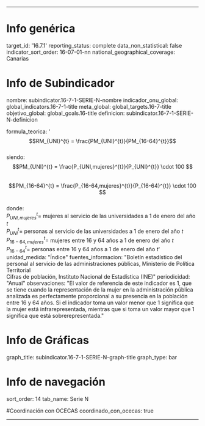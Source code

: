 ---

# Info genérica
target_id: '16.7.1'
reporting_status: complete
data_non_statistical: false
indicator_sort_order: 16-07-01-nn
national_geographical_coverage: Canarias

# Info de Subindicador
nombre: subindicator.16-7-1-SERIE-N-nombre
indicador_onu_global: global_indicators.16-7-1-title
meta_global: global_targets.16-7-title
objetivo_global: global_goals.16-title
definicion: subindicator.16-7-1-SERIE-N-definicion

formula_teorica: '$$RM_{UNI}^{t} = \frac{PM_{UNI}^{t}}{PM_{16-64}^{t}}$$ <br>
siendo: <br>
$$PM_{UNI}^{t} = \frac{P_{UNI,mujeres}^{t}}{P_{UNI}^{t}} \cdot 100 $$<br>
$$PM_{16-64}^{t} = \frac{P_{16-64,mujeres}^{t}}{P_{16-64}^{t}} \cdot 100 $$<br>
donde: <br>
$P_{UNI,mujeres}^{t} =$ mujeres al servicio de las universidades a 1 de enero del año $t$<br>
$P_{UNI}^{t} =$ personas al servicio de las universidades a 1 de enero del año $t$<br>
$P_{16-64,mujeres}^{t} =$ mujeres entre 16 y 64 años a 1 de enero del año $t$<br>
$P_{16-64}^{t} =$ personas entre 16 y 64 años a 1 de enero del año $t$'
unidad_medida: "Índice"
fuentes_informacion: "Boletín estadístico del personal al servicio de las administraciones públicas, Ministerio de Política Territorial <br>
Cifras de población, Instituto Nacional de Estadística (INE)"
periodicidad: "Anual"
observaciones: "El valor de referencia de este indicador es 1, que se tiene cuando la representación de la mujer en la administración pública analizada es perfectamente proporcional a su presencia en la población entre 16 y 64 años. Si el indicador toma un valor menor que 1 significa que la mujer está infrarepresentada, mientras que si toma un valor mayor que 1 significa que está sobrerepresentada."

# Info de Gráficas
graph_title: subindicator.16-7-1-SERIE-N-graph-title
graph_type: bar

# Info de navegación
sort_order: 14
tab_name: Serie N

#Coordinación con OCECAS
coordinado_con_ocecas: true

---